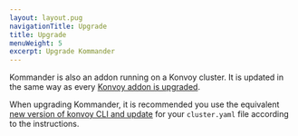 ```yaml
---
layout: layout.pug
navigationTitle: Upgrade
title: Upgrade
menuWeight: 5
excerpt: Upgrade Kommander
---
```


Kommander is also an addon running on a Konvoy cluster. It is updated in the same way as every [Konvoy addon is upgraded][addons-upgrade].

When upgrading Kommander, it is recommended you use the equivalent [new version of konvoy CLI and update][konvoy-upgrade] for your `cluster.yaml` file according to the instructions.

[addons-upgrade]: /dkp/konvoy/latest/upgrade/upgrade-kubernetes-addons/#prepare-for-addons-upgrade
[konvoy-upgrade]: /dkp/konvoy/latest/upgrade/upgrade-cli/
